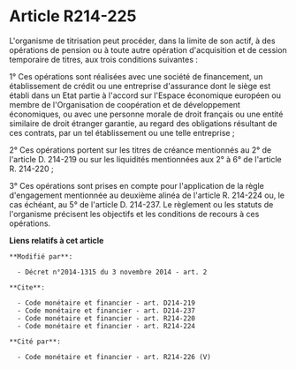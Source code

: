 # Article R214-225

L'organisme de titrisation peut procéder, dans la limite de son actif, à des opérations de pension ou à toute autre opération
d'acquisition et de cession temporaire de titres, aux trois conditions suivantes : 

1°    Ces opérations sont réalisées avec une société de financement, un établissement de crédit ou une entreprise d'assurance
dont le siège est établi dans un Etat partie à l'accord sur l'Espace économique européen ou membre de l'Organisation de
coopération et de développement économiques, ou avec une personne morale de droit français ou une entité similaire de droit
étranger garantie, au regard des obligations résultant de ces contrats, par un tel établissement ou une telle entreprise ; 

2° Ces opérations portent sur les titres de créance mentionnés au 2° de l'article D. 214-219 ou sur les liquidités
mentionnées aux 2° à 6° de l'article R. 214-220 ; 

3° Ces opérations sont prises en compte pour l'application de la règle d'engagement mentionnée au deuxième alinéa de
l'article R. 214-224 ou, le cas échéant, au 5° de l'article D. 214-237. Le règlement ou les statuts de l'organisme précisent
les objectifs et les conditions de recours à ces opérations.

**Liens relatifs à cet article**

	**Modifié par**:

	  - Décret n°2014-1315 du 3 novembre 2014 - art. 2

	**Cite**:

	  - Code monétaire et financier - art. D214-219
	  - Code monétaire et financier - art. D214-237
	  - Code monétaire et financier - art. R214-220
	  - Code monétaire et financier - art. R214-224

	**Cité par**:

	  - Code monétaire et financier - art. R214-226 (V)

